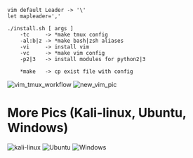 ```
vim default Leader -> '\'
let mapleader=','

./install.sh [ args ]
    -tc     -> *make tmux config
    -al:b|z -> *make bash|zsh aliases
    -vi     -> install vim
    -vc     -> *make vim config
    -p2|3   -> install modules for python2|3

    *make   -> cp exist file with config
```
![vim_tmux_workflow](https://user-images.githubusercontent.com/26835631/38773287-09b7bd24-4051-11e8-8940-e30aac9c75fd.png)
![new_vim_pic](https://user-images.githubusercontent.com/26835631/45950430-a0c6a380-bff7-11e8-8c9a-6dfff153640e.png)
# More Pics (Kali-linux, Ubuntu, Windows)
![kali-linux](https://raw.githubusercontent.com/hhiki/dotfiles/master/pics/kali-linux.png)
![Ubuntu](https://raw.githubusercontent.com/hhiki/dotfiles/master/pics/Ubuntu.png)
![Windows](https://raw.githubusercontent.com/hhiki/dotfiles/master/pics/windows.png)
